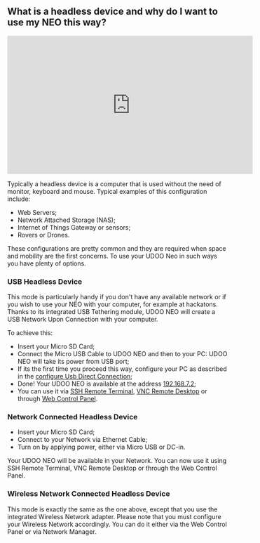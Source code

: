 ## What is a headless device and why do I want to use my NEO this way?

<iframe width="560" height="315" src="https://www.youtube.com/embed/s4y_yZ802Ac" frameborder="0" allowfullscreen></iframe>

Typically a headless device is a computer that is used without the need of monitor, keyboard and mouse. Typical examples
of this configuration include:

* Web Servers;
* Network Attached Storage (NAS);
* Internet of Things Gateway or sensors; 
* Rovers or Drones. 

These configurations are pretty common and they are required when space and mobility are the first concerns.
To use your UDOO Neo in such ways you have plenty of options.

### USB Headless Device

This mode is particularly handy if you don't have any available network or if you wish to use your NEO with your computer, for example at hackatons. Thanks to its integrated USB Tethering module, UDOO NEO will create a USB Network Upon Connection with your computer.

To achieve this:

* Insert your Micro SD Card;
* Connect the Micro USB Cable to UDOO NEO and then to your PC: UDOO NEO will take its power from USB port;
* If its the first time you proceed this way, configure your PC as described in the <a href="../Basic_Setup/Usb_Direct_Connection.html">configure Usb Direct Connection</a>;
* Done! Your UDOO NEO is available at the address [192.168.7.2](http://192.168.7.2);
* You can use it via <a href="../Basic_Setup/Remote_Terminal_(SSH).html">SSH Remote Terminal</a>, <a href="../Basic_Setup/Remote_Desktop_(VNC).html">VNC Remote Desktop</a> or through [Web Control Panel](!Basic_Setup/Web_Control_Panel).

### Network Connected Headless Device

* Insert your Micro SD Card;
* Connect to your Network via Ethernet Cable;
* Turn on by applying power, either via Micro USB or DC-in.

Your UDOO NEO will be available in your Network.
You can now use it using SSH Remote Terminal, VNC Remote Desktop or through the Web Control Panel.

### Wireless Network Connected Headless Device

This mode is exactly the same as the one above, except that you use the integrated Wireless Network adapter. Please note that you must configure your Wireless Network accordingly. You can do it either via the Web Control Panel or via Network Manager. 
